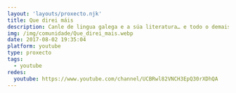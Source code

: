 ```yaml
---
layout: 'layouts/proxecto.njk'
title: Que direi máis
description: Canle de lingua galega e a súa literatura… e todo o demais que poida agromar
img: /img/comunidade/Que_direi_mais.webp
date: 2017-08-02 19:35:04
platform: youtube
type: proxecto
tags:
  - youtube
redes:
  youtube: https://www.youtube.com/channel/UCBRwl82VNCH3EpQ30rXDhQA
---
```

